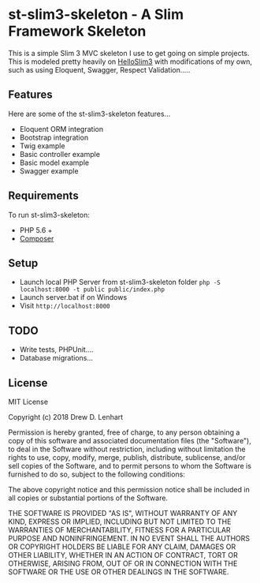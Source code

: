 # st-slim3-skeleton - A Slim Framework Skeleton

This is a simple Slim 3 MVC skeleton I use to get going on simple projects.  This is modeled pretty heavily on [HelloSlim3](http://url) with modifications of my own, such as using
Eloquent, Swagger, Respect Validation.....


## Features

Here are some of the st-slim3-skeleton features...

* Eloquent ORM integration
* Bootstrap integration
* Twig example
* Basic controller example
* Basic model example
* Swagger example

## Requirements

To run st-slim3-skeleton:

* PHP 5.6 +
* [Composer](https://getcomposer.org/download/)

## Setup

* Launch local PHP Server from st-slim3-skeleton folder `php -S localhost:8000 -t public public/index.php`
* Launch server.bat if on Windows
* Visit `http://localhost:8000`

## TODO

* Write tests, PHPUnit....
* Database migrations...

## License

MIT License

Copyright (c) 2018 Drew D. Lenhart

Permission is hereby granted, free of charge, to any person obtaining a copy of this software and associated documentation files (the "Software"), to deal in the Software without restriction, including without limitation the rights to use, copy, modify, merge, publish, distribute, sublicense, and/or sell copies of the Software, and to permit persons to whom the Software is furnished to do so, subject to the following conditions:

The above copyright notice and this permission notice shall be included in all copies or substantial portions of the Software.

THE SOFTWARE IS PROVIDED "AS IS", WITHOUT WARRANTY OF ANY KIND, EXPRESS OR IMPLIED, INCLUDING BUT NOT LIMITED TO THE WARRANTIES OF MERCHANTABILITY, FITNESS FOR A PARTICULAR PURPOSE AND NONINFRINGEMENT. IN NO EVENT SHALL THE AUTHORS OR COPYRIGHT HOLDERS BE LIABLE FOR ANY CLAIM, DAMAGES OR OTHER LIABILITY, WHETHER IN AN ACTION OF CONTRACT, TORT OR OTHERWISE, ARISING FROM, OUT OF OR IN CONNECTION WITH THE SOFTWARE OR THE USE OR OTHER DEALINGS IN THE SOFTWARE.
